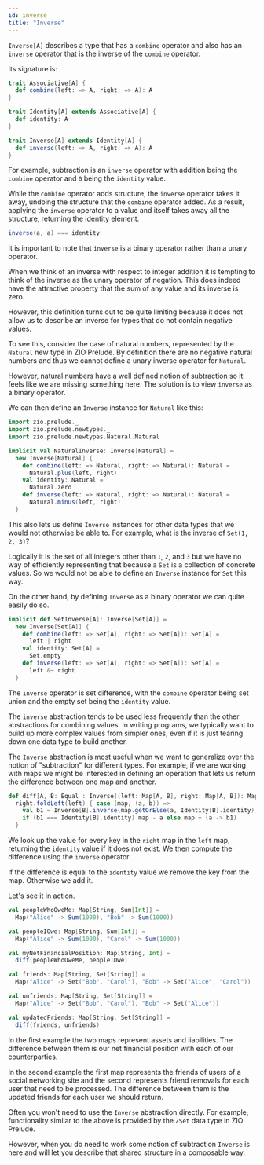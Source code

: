 ```yaml
---
id: inverse
title: "Inverse"
---
```


`Inverse[A]` describes a type that has a `combine` operator and also has an `inverse` operator that is the inverse of the `combine` operator.

Its signature is:

```scala mdoc
trait Associative[A] {
  def combine(left: => A, right: => A): A
}

trait Identity[A] extends Associative[A] {
  def identity: A
}

trait Inverse[A] extends Identity[A] {
  def inverse(left: => A, right: => A): A
}
```

For example, subtraction is an `inverse` operator with addition being the `combine` operator and `0` being the `identity` value.

While the `combine` operator adds structure, the `inverse` operator takes it away, undoing the structure that the `combine` operator added. As a result, applying the `inverse` operator to a value and itself takes away all the structure, returning the identity element.

```scala
inverse(a, a) === identity
```

It is important to note that `inverse` is a binary operator rather than a unary operator.

When we think of an inverse with respect to integer addition it is tempting to think of the inverse as the unary operator of negation. This does indeed have the attractive property that the sum of any value and its inverse is zero.

However, this definition turns out to be quite limiting because it does not allow us to describe an inverse for types that do not contain negative values.

To see this, consider the case of natural numbers, represented by the `Natural` new type in ZIO Prelude. By definition there are no negative natural numbers and thus we cannot define a unary inverse operator for `Natural`.

However, natural numbers have a well defined notion of subtraction so it feels like we are missing something here. The solution is to view `inverse` as a binary operator.

We can then define an `Inverse` instance for `Natural` like this:

```scala mdoc:reset
import zio.prelude._
import zio.prelude.newtypes._
import zio.prelude.newtypes.Natural.Natural

implicit val NaturalInverse: Inverse[Natural] =
  new Inverse[Natural] {
    def combine(left: => Natural, right: => Natural): Natural =
      Natural.plus(left, right)
    val identity: Natural =
      Natural.zero
    def inverse(left: => Natural, right: => Natural): Natural =
      Natural.minus(left, right)
  }
```

This also lets us define `Inverse` instances for other data types that we would not otherwise be able to. For example, what is the inverse of `Set(1, 2, 3)`?

Logically it is the set of all integers other than `1`, `2`, and `3` but we have no way of efficiently representing that because a `Set` is a collection of concrete values. So we would not be able to define an `Inverse` instance for `Set` this way.

On the other hand, by defining `Inverse` as a binary operator we can quite easily do so.

```scala mdoc
implicit def SetInverse[A]: Inverse[Set[A]] =
  new Inverse[Set[A]] {
    def combine(left: => Set[A], right: => Set[A]): Set[A] =
      left | right
    val identity: Set[A] =
      Set.empty
    def inverse(left: => Set[A], right: => Set[A]): Set[A] =
      left &~ right
  }
```

The `inverse` operator is set difference, with the `combine` operator being set union and the empty set being the `identity` value.

The `inverse` abstraction tends to be used less frequently than the other abstractions for combining values. In writing programs, we typically want to build up more complex values from simpler ones, even if it is just tearing down one data type to build another.

The `Inverse` abstraction is most useful when we want to generalize over the notion of "subtraction" for different types. For example, if we are working with maps we might be interested in defining an operation that lets us return the difference between one map and another.

```scala mdoc
def diff[A, B: Equal : Inverse](left: Map[A, B], right: Map[A, B]): Map[A, B] =
  right.foldLeft(left) { case (map, (a, b)) =>
    val b1 = Inverse[B].inverse(map.getOrElse(a, Identity[B].identity), b)
    if (b1 === Identity[B].identity) map - a else map + (a -> b1)
  }
```

We look up the value for every key in the `right` map in the `left` map, returning the `identity` value if it does not exist. We then compute the difference using the `inverse` operator.

If the difference is equal to the `identity` value we remove the key from the map. Otherwise we add it.

Let's see it in action.

```scala mdoc
val peopleWhoOweMe: Map[String, Sum[Int]] =
  Map("Alice" -> Sum(1000), "Bob" -> Sum(1000))

val peopleIOwe: Map[String, Sum[Int]] =
  Map("Alice" -> Sum(1000), "Carol" -> Sum(1000))

val myNetFinancialPosition: Map[String, Int] =
  diff(peopleWhoOweMe, peopleIOwe)

val friends: Map[String, Set[String]] =
  Map("Alice" -> Set("Bob", "Carol"), "Bob" -> Set("Alice", "Carol"))

val unfriends: Map[String, Set[String]] =
  Map("Alice" -> Set("Bob", "Carol"), "Bob" -> Set("Alice"))

val updatedFriends: Map[String, Set[String]] =
  diff(friends, unfriends)
```

In the first example the two maps represent assets and liabilities. The difference between them is our net financial position with each of our counterparties.

In the second example the first map represents the friends of users of a social networking site and the second represents friend removals for each user that need to be processed. The difference between them is the updated friends for each user we should return.

Often you won't need to use the `Inverse` abstraction directly. For example, functionality similar to the above is provided by the `ZSet` data type in ZIO Prelude.

However, when you do need to work some notion of subtraction `Inverse` is here and will let you describe that shared structure in a composable way.
